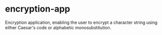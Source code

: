 # encryption-app
Encryption application, enabling the user to encrypt a character string using either Caesar's code or alphabetic monosubstitution.
